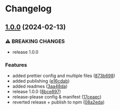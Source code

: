 # Changelog

## [1.0.0](https://github.com/nico-i/nico-i/compare/ts-config-v0.9.0...ts-config-v1.0.0) (2024-02-13)


### ⚠ BREAKING CHANGES

* release 1.0.0

### Features

* added prettier config and multiple files ([873b698](https://github.com/nico-i/nico-i/commit/873b698a57026ed29f9db25e0c81b2d3706f5f22))
* added publishing ([e16cdab](https://github.com/nico-i/nico-i/commit/e16cdab6ec2e91e6e28383c077ec3db822f95e28))
* added readmes ([3aa48da](https://github.com/nico-i/nico-i/commit/3aa48dadbfa3c7d46db18aa1b2d7c11a91b4fe0a))
* release 1.0.0 ([8bce897](https://github.com/nico-i/nico-i/commit/8bce897522535fe310615d93007882d649283da5))
* release-please config & manifest ([17ceaec](https://github.com/nico-i/nico-i/commit/17ceaec45ec114335dffc437fd53eadc703d54f3))
* reverted release + publish to npm ([08a2eda](https://github.com/nico-i/nico-i/commit/08a2eda324bf0a9938c515f8bb34b9dad8b6ae17))
